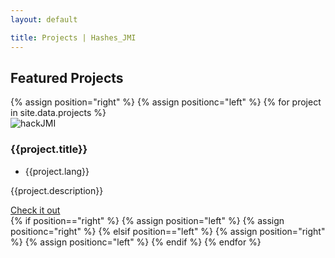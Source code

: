 ```yaml
---
layout: default

title: Projects | Hashes_JMI
---
```

<section id="projects">
        <div class="user-details">
  <h1> Featured Projects </h1>
</div>
{% assign position="right" %}
{% assign positionc="left" %}
{% for project in site.data.projects %}
  <div class="user-projects">
    <div class="images-{{position}}">
      <img alt="hackJMI" src="{{site.baseurl}}/assets/images/projects/{{project.image}}" />
    </div>
    <div class="contents-{{positionc}}">
      <h3> {{project.title}} </h3>
      <ul>
        <li>{{project.lang}}</li>
      </ul>
      <p>{{project.description}}</p>
      <a class="project-link" href="{{project.link}}" target="_blank">Check it out</a>
    </div>
  </div>
  {% if position=="right" %}
    {% assign position="left" %}
    {% assign positionc="right" %}
  {% elsif position=="left" %}
    {% assign position="right" %}
    {% assign positionc="left" %}
  {% endif %}
{% endfor %}
</section>
